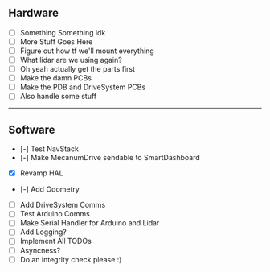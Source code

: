 ## Hardware
- [ ] Something Something idk
- [ ] More Stuff Goes Here
- [ ] Figure out how tf we'll mount everything
- [ ] What lidar are we using again?
- [ ] Oh yeah actually get the parts first
- [ ] Make the damn PCBs
- [ ] Make the PDB and DriveSystem PCBs
- [ ] Also handle some stuff

---
## Software
- [-] Test NavStack
- [-] Make MecanumDrive sendable to SmartDashboard
- [X] Revamp HAL
- [-] Add Odometry
- [ ] Add DriveSystem Comms
- [ ] Test Arduino Comms
- [ ] Make Serial Handler for Arduino and Lidar
- [ ] Add Logging?
- [ ] Implement All TODOs
- [ ] Asyncness?
- [ ] Do an integrity check please :)